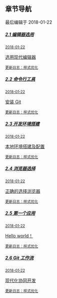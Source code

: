 <div class="container-fluid">
    <div class="card card-cascade">
        <div class="view gradient-card-header indigo">
            <h2 class="h2-responsive">章节导航</h2>
            <p>最后编辑于 2018-01-22</p>
        </div>
        <div class="card-body">
            <div class="list-group">
                <a href="https://www.kancloud.cn/inbuff/thinkphp/507674" rel="noopener noreferrer" class="list-group-item list-group-item-action flex-column align-items-start active">
                    <div class="d-flex w-100 justify-content-between">
                    <h5 class="mb-1">2.1 编辑器选用</h5>
                    <small>2018-01-22</small>
                    </div>
                    <p class="mb-1">选用现代编辑器</p>
                    <small class="text-muted white-text">更新日志：样式优化</small>
                </a>
                <a href="https://www.kancloud.cn/inbuff/thinkphp/507675" rel="noopener noreferrer" class="list-group-item list-group-item-action flex-column align-items-start">
                    <div class="d-flex w-100 justify-content-between">
                    <h5 class="mb-1">2.2 命令行工具</h5>
                    <small class="text-muted">2018-01-22</small>
                    </div>
                    <p class="mb-1">安装 Git</p>
                    <small class="text-muted">更新日志：样式优化</small>
                </a>
                <a href="https://www.kancloud.cn/inbuff/thinkphp/507676" rel="noopener noreferrer" class="list-group-item list-group-item-action flex-column align-items-start">
                    <div class="d-flex w-100 justify-content-between">
                    <h5 class="mb-1">2.3 开发环境搭建</h5>
                    <small class="text-muted">2018-01-22</small>
                    </div>
                    <p class="mb-1">本地环境搭建及配置</p>
                    <small class="text-muted">更新日志：样式优化</small>
                </a>
                <a href="https://www.kancloud.cn/inbuff/thinkphp/507677" rel="noopener noreferrer" class="list-group-item list-group-item-action flex-column align-items-start">
                    <div class="d-flex w-100 justify-content-between">
                    <h5 class="mb-1">2.4 浏览器选择</h5>
                    <small class="text-muted">2018-01-22</small>
                    </div>
                    <p class="mb-1">正确的选择浏览器</p>
                    <small class="text-muted">更新日志：样式优化</small>
                </a>
                <a href="https://www.kancloud.cn/inbuff/thinkphp/508078" rel="noopener noreferrer" class="list-group-item list-group-item-action flex-column align-items-start">
                    <div class="d-flex w-100 justify-content-between">
                    <h5 class="mb-1">2.5 第一个应用</h5>
                    <small class="text-muted">2018-01-22</small>
                    </div>
                    <p class="mb-1">Hello world！</p>
                    <small class="text-muted">更新日志：样式优化</small>
                </a>
                <a href="https://www.kancloud.cn/inbuff/thinkphp/508079" rel="noopener noreferrer" class="list-group-item list-group-item-action flex-column align-items-start">
                    <div class="d-flex w-100 justify-content-between">
                    <h5 class="mb-1">2.6 Git 工作流</h5>
                    <small class="text-muted">2018-01-22</small>
                    </div>
                    <p class="mb-1">现代化协同开发</p>
                    <small class="text-muted">更新日志：样式优化</small>
                </a>
            </div>
        </div>
    </div>
</div>